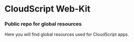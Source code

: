 # CloudScript Web-Kit
### Public repo for global resources

Here you will find global resources used for CloudScript apps. 
